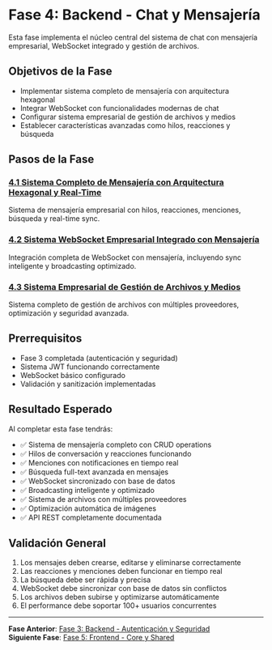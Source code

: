 # Fase 4: Backend - Chat y Mensajería

Esta fase implementa el núcleo central del sistema de chat con mensajería empresarial, WebSocket integrado y gestión de archivos.

## Objetivos de la Fase

- Implementar sistema completo de mensajería con arquitectura hexagonal
- Integrar WebSocket con funcionalidades modernas de chat
- Configurar sistema empresarial de gestión de archivos y medios
- Establecer características avanzadas como hilos, reacciones y búsqueda

## Pasos de la Fase

### [4.1 Sistema Completo de Mensajería con Arquitectura Hexagonal y Real-Time](./step-4.1-messaging-system.md)

Sistema de mensajería empresarial con hilos, reacciones, menciones, búsqueda y real-time sync.

### [4.2 Sistema WebSocket Empresarial Integrado con Mensajería](./step-4.2-websocket-integration.md)

Integración completa de WebSocket con mensajería, incluyendo sync inteligente y broadcasting optimizado.

### [4.3 Sistema Empresarial de Gestión de Archivos y Medios](./step-4.3-file-management.md)

Sistema completo de gestión de archivos con múltiples proveedores, optimización y seguridad avanzada.

## Prerrequisitos

- Fase 3 completada (autenticación y seguridad)
- Sistema JWT funcionando correctamente
- WebSocket básico configurado
- Validación y sanitización implementadas

## Resultado Esperado

Al completar esta fase tendrás:

- ✅ Sistema de mensajería completo con CRUD operations
- ✅ Hilos de conversación y reacciones funcionando
- ✅ Menciones con notificaciones en tiempo real
- ✅ Búsqueda full-text avanzada en mensajes
- ✅ WebSocket sincronizado con base de datos
- ✅ Broadcasting inteligente y optimizado
- ✅ Sistema de archivos con múltiples proveedores
- ✅ Optimización automática de imágenes
- ✅ API REST completamente documentada

## Validación General

1. Los mensajes deben crearse, editarse y eliminarse correctamente
2. Las reacciones y menciones deben funcionar en tiempo real
3. La búsqueda debe ser rápida y precisa
4. WebSocket debe sincronizar con base de datos sin conflictos
5. Los archivos deben subirse y optimizarse automáticamente
6. El performance debe soportar 100+ usuarios concurrentes

---

**Fase Anterior**: [Fase 3: Backend - Autenticación y Seguridad](../fase-3-auth/README.md)  
**Siguiente Fase**: [Fase 5: Frontend - Core y Shared](../fase-5-frontend-core/README.md)

